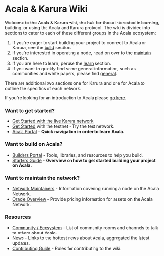 # Acala & Karura Wiki

Welcome to the Acala & Karura wiki, the hub for those interested in learning, building, or using the Acala and Karura protocol. The wiki is divided into sections to cater to each of these different groups in the Acala ecosystem:

1. If you're eager to start building your project to connect to Acala or Karura, see the [build](https://wiki.acala.network/build/) section. 
2. If you're interested in operating a node, head on over to the [maintain](https://wiki.acala.network/maintain/) section. 
3. If you are here to learn, peruse the [learn](https://wiki.acala.network/learn/) section. 
4. If you want to quickly find some general information, such as communities and white papers, please find [general](https://wiki.acala.network/general/).

There are additional two sections one for Karura and one for Acala to outline the specifics of each network.

If you're looking for an introduction to Acala please [go here](https://wiki.acala.network/learn/acala-introduction).

### Want to get started?

* [Get Started with the live Karura network](karura/get-started/)
* [Get Started](https://wiki.acala.network/learn/get-started) with the testnet - Try the test network.
* [Acala Portal](https://wiki.acala.network/general/acala-portal) - **Quick navigation in order to learn Acala.**

### Want to build on Acala?

* [Builders Portal](https://wiki.acala.network/build/builders-portal) - Tools, libraries, and resources to help you build.
* [Starters Guide](https://wiki.acala.network/build/development-guide/builders-starters-guide) - **Overview on how to get started building your project on Acala.**

### Want to maintain the network?

* [Network Maintainers](https://wiki.acala.network/maintain/network-maintainers) - Information covering running a node on the Acala Network.
* [Oracle Overview](https://wiki.acala.network/maintain/oracle/oracle-overview) - Provide pricing information for assets on the Acala Network.

### Resources

* [Community / Ecosystem](https://wiki.acala.network/general/acala-portal/community) - List of community rooms and channels to talk to others about Acala.
* [News](https://wiki.acala.network/general/acala-portal/news) - Links to the hottest news about Acala, aggregated the latest updates.
* [Contributing Guide](https://wiki.acala.network/general/contributing) - Rules for contributing to the wiki.

